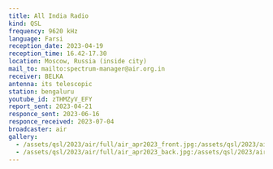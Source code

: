 ```yaml
---
title: All India Radio
kind: QSL
frequency: 9620 kHz
language: Farsi
reception_date: 2023-04-19
reception_time: 16.42-17.30
location: Moscow, Russia (inside city)
mail_to: mailto:spectrum-manager@air.org.in
receiver: BELKA
antenna: its telescopic
station: bengaluru
youtube_id: zTHMZyV_EFY
report_sent: 2023-04-21
responce_sent: 2023-06-16
responce_received: 2023-07-04
broadcaster: air
gallery:
  - /assets/qsl/2023/air/full/air_apr2023_front.jpg:/assets/qsl/2023/air/small/air_apr2023_front.jpg
  - /assets/qsl/2023/air/full/air_apr2023_back.jpg:/assets/qsl/2023/air/small/air_apr2023_back.jpg
---
```

